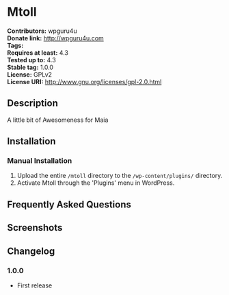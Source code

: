 # Mtoll #
**Contributors:**      wpguru4u  
**Donate link:**       http://wpguru4u.com  
**Tags:**  
**Requires at least:** 4.3  
**Tested up to:**      4.3  
**Stable tag:**        1.0.0  
**License:**           GPLv2  
**License URI:**       http://www.gnu.org/licenses/gpl-2.0.html  

## Description ##

A little bit of Awesomeness for Maia

## Installation ##

### Manual Installation ###

1. Upload the entire `/mtoll` directory to the `/wp-content/plugins/` directory.
2. Activate Mtoll through the 'Plugins' menu in WordPress.

## Frequently Asked Questions ##


## Screenshots ##


## Changelog ##

### 1.0.0 ###
* First release
